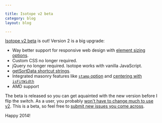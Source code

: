 ```yaml
---

title: Isotope v2 beta
category: blog
layout: blog

---
```


[Isotope v2 beta](http://isotope.metafizzy.co/beta) is out! Version 2 is a big upgrade:

+ Way better support for responsive web design with [element sizing options](http://isotope.metafizzy.co/beta/options.html#element-sizing).
+ Custom CSS no longer required.
+ jQuery no longer required. Isotope works with vanilla JavaScript.
+ [getSortData shortcut strings](http://isotope.metafizzy.co/beta/sorting.html#getsortdata).
+ Integrated masonry features like [`stamp` option](http://isotope.metafizzy.co/beta/options.html#stamp) and [centering with `isFitWidth`](http://isotope.metafizzy.co/beta/layout-modes/masonry.html#isfitwidth)
+ AMD support

The beta is released so you can get aquainted with the new version before I flip the switch. As a user, you probably [won't have to change much to use v2](http://isotope.metafizzy.co/beta/appendix.html#upgrading-from-v1). This is a beta, so feel free to [submit new issues you come across](https://github.com/desandro/isotope/issues/new).

Happy 2014!
